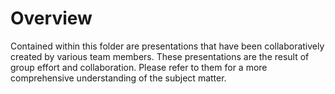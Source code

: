 # Overview
Contained within this folder are presentations that have been collaboratively created by various team members. These presentations are the result of group effort and collaboration. Please refer to them for a more comprehensive understanding of the subject matter.

